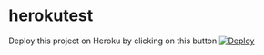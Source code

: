 # herokutest

Deploy this project on Heroku by clicking on this button
[![Deploy](https://www.herokucdn.com/deploy/button.svg)](https://www.heroku.com/deploy)
